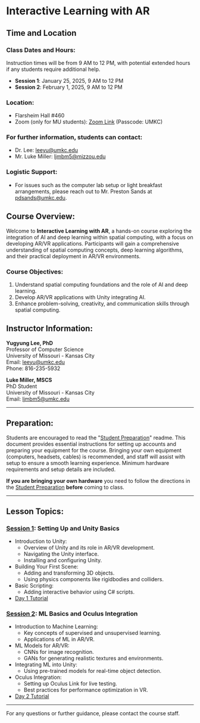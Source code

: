 # Interactive Learning with AR

## Time and Location

### Class Dates and Hours:
Instruction times will be from 9 AM to 12 PM, with potential extended hours if any students require additional help.  
- **Session 1**: January 25, 2025, 9 AM to 12 PM    
- **Session 2**: February 1, 2025, 9 AM to 12 PM  

### Location:
+ Flarsheim Hall #460  
+ Zoom (only for MU students):  [Zoom Link](https://umsystem.zoom.us/j/2174320035?pwd=b1lRVTZ1enpYYWQ3dzVacFBiRC9CUT09) (Passcode: UMKC)

### For further information, students can contact:
+ Dr. Lee: [leeyu@umkc.edu](leeyu@umkc.edu)  
+ Mr. Luke Miller: [ljmbm5@mizzou.edu](ljmbm5@mizzou.edu)
### Logistic Support:
+ For issues such as the computer lab setup or light breakfast arrangements, please reach out to Mr. Preston Sands at [pdsands@umkc.edu](pdsands@umkc.edu).
  

## Course Overview:
Welcome to **Interactive Learning with AR**, a hands-on course exploring the integration of AI and deep learning within spatial computing, with a focus on developing AR/VR applications. Participants will gain a comprehensive understanding of spatial computing concepts, deep learning algorithms, and their practical deployment in AR/VR environments.

### **Course Objectives**:
1. Understand spatial computing foundations and the role of AI and deep learning.  
2. Develop AR/VR applications with Unity integrating AI.  
3. Enhance problem-solving, creativity, and communication skills through spatial computing.  


## Instructor Information:
**Yugyung Lee, PhD**  
Professor of Computer Science  
University of Missouri - Kansas City  
Email: leeyu@umkc.edu  
Phone: 816-235-5932     
  
**Luke Miller, MSCS**  
PhD Student  
University of Missouri - Kansas City  
Email: ljmbm5@umkc.edu  

---

## Preparation:
Students are encouraged to read the "[Student Preparation](https://github.com/Luke-J-Miller/Human--Computer-Interactions-VR-AR/tree/main/Student%20Preparation)" readme. This document provides essential instructions for setting up accounts and preparing your equipment for the course. Bringing your own equipment (computers, headsets, cables) is recommended, and staff will assist with setup to ensure a smooth learning experience. Minimum hardware requirements and setup details are included.

**If you are bringing your own hardware** you need to follow the directions in the [Student Preparation](https://github.com/Luke-J-Miller/Human--Computer-Interactions-VR-AR/tree/main/Student%20Preparation) **before** coming to class.

---

## Lesson Topics:

### **[Session 1](https://docs.google.com/presentation/d/1utVYhSMCL8EviY2QNkuyc3JoUDwlz9j4vyebENd_kko/edit?usp=sharing): Setting Up and Unity Basics**
- Introduction to Unity:
  - Overview of Unity and its role in AR/VR development.
  - Navigating the Unity interface.
  - Installing and configuring Unity.
- Building Your First Scene:
  - Adding and transforming 3D objects.
  - Using physics components like rigidbodies and colliders.
- Basic Scripting:
  - Adding interactive behavior using C# scripts.
- [Day 1 Tutorial](https://docs.google.com/presentation/d/1Y3cza8zijudi5H94pD02mJVoUkspxiIu7tfud0khCfs/edit?usp=sharing)

### **[Session 2](https://docs.google.com/presentation/d/1utVYhSMCL8EviY2QNkuyc3JoUDwlz9j4vyebENd_kko/edit?usp=sharing): ML Basics and Oculus Integration**
- Introduction to Machine Learning:
  - Key concepts of supervised and unsupervised learning.
  - Applications of ML in AR/VR.
- ML Models for AR/VR:
  - CNNs for image recognition.
  - GANs for generating realistic textures and environments.
- Integrating ML into Unity:
  - Using pre-trained models for real-time object detection.
- Oculus Integration:
  - Setting up Oculus Link for live testing.
  - Best practices for performance optimization in VR.
- [Day 2 Tutorial](https://docs.google.com/presentation/d/19WS5syjc_-pRmuItQGxl4eUanslJmr0OKvpAUZAHwFE/edit?usp=sharing)

---

For any questions or further guidance, please contact the course staff.
